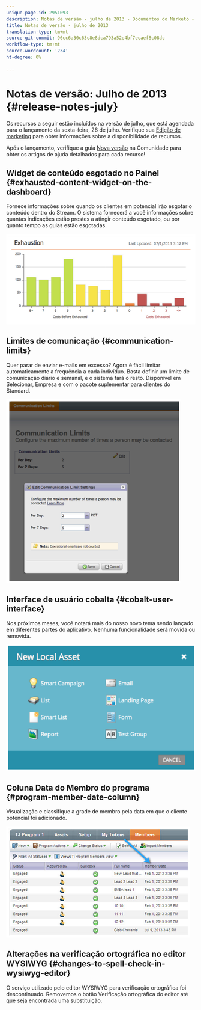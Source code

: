 ```yaml
---
unique-page-id: 2951093
description: Notas de versão - julho de 2013 - Documentos do Marketo - Documentação do produto
title: Notas de versão - julho de 2013
translation-type: tm+mt
source-git-commit: 96cc6a30c63c8e8dca793a52e4bf7ecaef8c08dc
workflow-type: tm+mt
source-wordcount: '234'
ht-degree: 0%

---
```



# Notas de versão: Julho de 2013 {#release-notes-july}

Os recursos a seguir estão incluídos na versão de julho, que está agendada para o lançamento da sexta-feira, 26 de julho.  Verifique sua [Edição de marketing](http://docs.marketo.com/display/docs/assets/pricing.php) para obter informações sobre a disponibilidade de recursos.

Após o lançamento, verifique a guia [Nova versão](release-notes-december-2013.md) na Comunidade para obter os artigos de ajuda detalhados para cada recurso!

## Widget de conteúdo esgotado no Painel {#exhausted-content-widget-on-the-dashboard}

Fornece informações sobre quando os clientes em potencial irão esgotar o conteúdo dentro do Stream. O sistema fornecerá a você informações sobre quantas indicações estão prestes a atingir conteúdo esgotado, ou por quanto tempo as guias estão esgotadas.

![](assets/image2014-9-22-16-3a30-3a50.png)

## Limites de comunicação {#communication-limits}

Quer parar de enviar e-mails em excesso? Agora é fácil limitar automaticamente a frequência a cada indivíduo. Basta definir um limite de comunicação diário e semanal, e o sistema fará o resto. Disponível em Selecionar, Empresa e com o pacote suplementar para clientes do Standard.

![](assets/image2014-9-22-16-3a31-3a13.png)

## Interface de usuário cobalta {#cobalt-user-interface}

Nos próximos meses, você notará mais do nosso novo tema sendo lançado em diferentes partes do aplicativo. Nenhuma funcionalidade será movida ou removida.

![](assets/image2014-9-22-16-3a31-3a42.png)

## Coluna Data do Membro do programa {#program-member-date-column}

Visualização e classifique a grade de membro pela data em que o cliente potencial foi adicionado.

![](assets/image2014-9-22-16-3a32-3a1.png)

## Alterações na verificação ortográfica no editor WYSIWYG {#changes-to-spell-check-in-wysiwyg-editor}

O serviço utilizado pelo editor WYSIWYG para verificação ortográfica foi descontinuado. Removemos o botão Verificação ortográfica do editor até que seja encontrada uma substituição.

